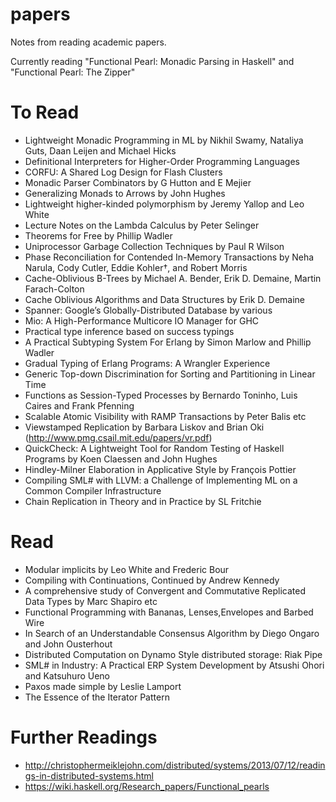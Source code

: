 papers
======

Notes from reading academic papers.

Currently reading "Functional Pearl: Monadic Parsing in Haskell" and "Functional Pearl: The Zipper"

To Read
======

 * Lightweight Monadic Programming in ML by Nikhil Swamy, Nataliya Guts, Daan Leijen and Michael Hicks
 * Definitional Interpreters for Higher-Order Programming Languages
 * CORFU: A Shared Log Design for Flash Clusters 
 * Monadic Parser Combinators by G Hutton and E Mejier
 * Generalizing Monads to Arrows by John Hughes
 * Lightweight higher-kinded polymorphism by Jeremy Yallop and Leo White
 * Lecture Notes on the Lambda Calculus by Peter Selinger
 * Theorems for Free by Phillip Wadler
 * Uniprocessor Garbage Collection Techniques by Paul R Wilson
 * Phase Reconciliation for Contended In-Memory Transactions by Neha Narula, Cody Cutler, Eddie Kohler†, and Robert Morris
 * Cache-Oblivious B-Trees by Michael A. Bender, Erik D. Demaine, Martin Farach-Colton
 * Cache Oblivious Algorithms and Data Structures by Erik D. Demaine
 * Spanner: Google’s Globally-Distributed Database by various
 * Mio: A High-Performance Multicore IO Manager for GHC
 * Practical type inference based on success typings
 * A Practical Subtyping System For Erlang by Simon Marlow and Phillip Wadler
 * Gradual Typing of Erlang Programs: A Wrangler Experience
 * Generic Top-down Discrimination for Sorting and Partitioning in Linear Time
 * Functions as Session-Typed Processes by Bernardo Toninho, Luis Caires and Frank Pfenning
 * Scalable Atomic Visibility with RAMP Transactions by Peter Balis etc
 * Viewstamped Replication by Barbara Liskov and Brian Oki (http://www.pmg.csail.mit.edu/papers/vr.pdf)
 * QuickCheck: A Lightweight Tool for Random Testing of Haskell Programs by Koen Claessen and John Hughes
 * Hindley-Milner Elaboration in Applicative Style by François Pottier
 * Compiling SML# with LLVM: a Challenge of Implementing ML on a Common Compiler Infrastructure 
 * Chain Replication in Theory and in Practice by SL Fritchie

Read
======
 * Modular implicits by Leo White and Frederic Bour
 * Compiling with Continuations, Continued by Andrew Kennedy
 * A comprehensive study of Convergent and Commutative Replicated Data Types by Marc Shapiro etc
 * Functional Programming with Bananas, Lenses,Envelopes and Barbed Wire
 * In Search of an Understandable Consensus Algorithm by Diego Ongaro and John Ousterhout
 * Distributed Computation on Dynamo Style distributed storage: Riak Pipe
 * SML# in Industry: A Practical ERP System Development by Atsushi Ohori and Katsuhuro Ueno
 * Paxos made simple by Leslie Lamport
 * The Essence of the Iterator Pattern

Further Readings
======
 * http://christophermeiklejohn.com/distributed/systems/2013/07/12/readings-in-distributed-systems.html
 * https://wiki.haskell.org/Research_papers/Functional_pearls

